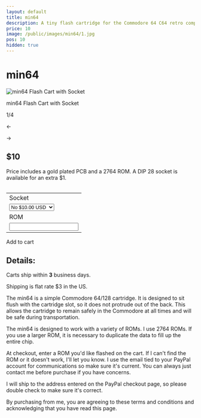 ```yaml
---
layout: default
title: min64
description: A tiny flash cartridge for the Commodore 64 C64 retro computer for use with cynthcart and other software
price: 10
image: /public/images/min64/1.jpg
pos: 10
hidden: true
---
```

# min64

<div class="gallery">
	<img src="{{ site.baseurl }}public/images/min64/1.jpg" alt="min64 Flash Cart with Socket" id="gallery_image" onclick="cycle(1); return false;">
	<p id="gallery_subtitle">min64 Flash Cart with Socket</p>
	<p id="gallery_pos_text">1/4</p>
	<div id="gallery_nav">
		<p id="gallery_nav_left" onclick="cycle(0); return false;">←</p>
		<p id="gallery_nav_right" onclick="cycle(1); return false;">→</p>
	</div>
</div>

## $10

Price includes a gold plated PCB and a 2764 ROM. A DIP 28 socket is available for an extra $1.

<table>
	<form id="paypal" target="paypal" action="https://www.paypal.com/cgi-bin/webscr" method="post">
	<input type="hidden" name="cmd" value="_s-xclick">
	<input type="hidden" name="hosted_button_id" value="LM52XHA5VA6WA">
	<table>
	<tr><td><input type="hidden" name="on0" value="Socket">Socket</td></tr><tr><td><select name="os0">
		<option value="No">No $10.00 USD</option>
		<option value="Yes">Yes $11.00 USD</option>
	</select> </td></tr>
	<tr><td><input type="hidden" name="on1" value="ROM">ROM</td></tr><tr><td><input type="text" name="os1" maxlength="200"></td></tr>
	</table>
	<input type="hidden" name="currency_code" value="USD">
	</form>
</table>


<div class="addToCart noselect" onclick="addToCart()">
  Add to cart
</div>

## Details:



Carts ship within **3** business days.

Shipping is flat rate $3 in the US.

The min64 is a simple Commodore 64/128 cartridge. It is designed to sit flush with the cartridge slot, so it does not protrude out of the back. This allows the cartridge to remain safely in the Commodore at all times and will be safe during transportation.

The min64 is designed to work with a variety of ROMs. I use 2764 ROMs. If you use a larger ROM, it is necessary to duplicate the data to fill up the entire chip.

At checkout, enter a ROM you'd like flashed on the cart. If I can't find the ROM or it doesn't work, I'll let you know. I use the email tied to your PayPal account for communications so make sure it's current. You can always just contact me before purchase if you have concerns.

I will ship to the address entered on the PayPal checkout page, so please double check to make sure it's correct.

By purchasing from me, you are agreeing to these terms and conditions and acknowledging that you have read this page.

<script src="https://ajax.googleapis.com/ajax/libs/jquery/2.2.2/jquery.min.js"></script>
<script src="{{ site.baseurl }}public/js/min64gallery.js"></script>
